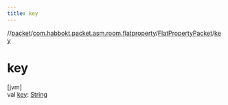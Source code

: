 ```yaml
---
title: key
---
```

//[packet](../../../index.html)/[com.habbokt.packet.asm.room.flatproperty](../index.html)/[FlatPropertyPacket](index.html)/[key](key.html)



# key



[jvm]\
val [key](key.html): [String](https://kotlinlang.org/api/latest/jvm/stdlib/kotlin/-string/index.html)




